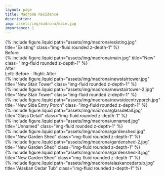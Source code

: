 ```yaml
---
layout: page
title: Madrona Residence
description:
img: assets/img/madrona/main.jpg
importance: 1
---
```


<div class="row">
    <div class="col-sm mt-3 mt-md-0">
        {% include figure.liquid path="assets/img/madrona/existing.jpg" title="Existing" class="img-fluid rounded z-depth-1" %}
        <div class="caption">
            Before
        </div>
    </div>
    <div class="col-sm mt-3 mt-md-0">
        {% include figure.liquid path="assets/img/madrona/main.jpg" title="New" class="img-fluid rounded z-depth-1" %}
        <div class="caption">
            After
        </div>
    </div>
</div>
<div class="caption">
    Left: Before - Right: After
</div>

<div class="row">
    <div class="col-sm mt-3 mt-md-0">
        {% include figure.liquid path="assets/img/madrona/newstairtower.jpg" title="New Stair Tower" class="img-fluid rounded z-depth-1" %}
    </div>
    <div class="col-sm mt-3 mt-md-0">
        {% include figure.liquid path="assets/img/madrona/newstairtower-2.jpg" title="New Stair Tower" class="img-fluid rounded z-depth-1" %}
    </div>
</div>

<div class="row">
    <div class="col-sm mt-3 mt-md-0">
        {% include figure.liquid path="assets/img/madrona/newsideentryporch.jpg" title="New Side Entry Porch" class="img-fluid rounded z-depth-1" %}
    </div>
    <div class="col-sm mt-3 mt-md-0">
        {% include figure.liquid path="assets/img/madrona/glassdetail.jpg" title="Glass Detail" class="img-fluid rounded z-depth-1" %}
    </div>
    <div class="col-sm mt-3 mt-md-0">
        {% include figure.liquid path="assets/img/madrona/unnamed.jpg" title="Unnamed" class="img-fluid rounded z-depth-1" %}
    </div>
</div>

<div class="row">
    <div class="col-sm mt-3 mt-md-0">
        {% include figure.liquid path="assets/img/madrona/gardenshed.jpg" title="New Garden Shed" class="img-fluid rounded z-depth-1" %}
    </div>
    <div class="col-sm mt-3 mt-md-0">
        {% include figure.liquid path="assets/img/madrona/gardenshed-2.jpg" title="New Garden Shed" class="img-fluid rounded z-depth-1" %}
    </div>
    <div class="col-sm mt-3 mt-md-0">
        {% include figure.liquid path="assets/img/madrona/gardenshed-3.jpg" title="New Garden Shed" class="img-fluid rounded z-depth-1" %}
    </div>
</div>

<!-- <div class="row">
    <div class="col-sm mt-3 mt-md-0">
        {% include figure.liquid path="assets/img/madrona/rearporch.jpg" title="New Rear Porch" class="img-fluid rounded z-depth-1" %}
    </div>
    <div class="col-sm mt-3 mt-md-0">
        {% include figure.liquid path="assets/img/madrona/rearporch-2.jpg" title="New Rear Porch" class="img-fluid rounded z-depth-1" %}
    </div>
</div> -->

<div class="row">
    <div class="col-sm mt-3 mt-md-0">
    </div>
    <div class="col-sm mt-3 mt-md-0">
        {% include figure.liquid path="assets/img/madrona/alaskancedartub.jpg" title="Alaskan Cedar Tub" class="img-fluid rounded z-depth-1" %}
    </div>
    <div class="col-sm mt-3 mt-md-0">
    </div>
</div>
